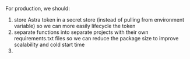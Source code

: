 For production, we should:

1. store Astra token in a secret store (instead of pulling from environment variable) so we can more easily lifecycle the token
2. separate functions into separate projects with their own requirements.txt files so we can reduce the package size to improve scalability and cold start time
3. 
